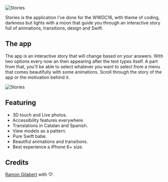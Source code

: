 ![Stories](https://github.com/RamonGilabert/Stories/blob/master/Resources/header.png)

Stories is the application I've done for the WWDC16, with theme of coding, darkness but lights with a moon that guide you through an interactive story full of animations, transitions, design and Swift.

## The app

The app is an interactive story that will change based on your answers. With two options every now an then appearing after the text types itself. A part from that, you'll be able to select whatever you want to select from a menu that comes beautifully with some animations. Scroll through the story of the app or the motivation behind it.

![Stories](https://www.github.com)

## Featuring

- 3D touch and Live photos.
- Accessibility features everywhere.
- Translations in Catalan and Spanish.
- View models as a pattern.
- Pure Swift babe.
- Beautiful animations and transitions.
- Best experience a iPhone 6+ size.

## Credits

[Ramon Gilabert](https://www.twitter.com/RamonGilabert) with ♡.
